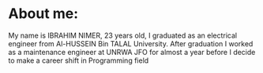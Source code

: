 # About me:

My name  is IBRAHIM NIMER, 23 years old, I graduated as an electrical engineer from Al-HUSSEIN Bin TALAL University.
After graduation I worked as a maintenance engineer at UNRWA JFO for almost a year before I decide to make  a career shift in Programming field